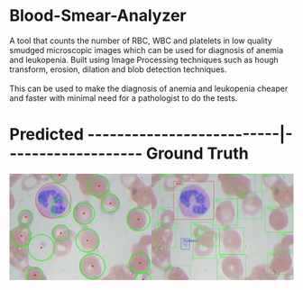 # Blood-Smear-Analyzer

A tool that counts the number of RBC, WBC and platelets in low quality smudged microscopic images which can be used for diagnosis of anemia and leukopenia. Built using Image Processing techniques such as hough transform, erosion, dilation and blob detection techniques.
<br><br>
This can be used to make the diagnosis of anemia and leukopenia cheaper and faster with minimal need for a pathologist to do the tests.  


# Predicted --------------------------|------------------- Ground Truth

![Result Demo:]( https://github.com/ekagra-ranjan/Blood-Smear-Analyzer/blob/master/result_23.jpg  "Home Page")

